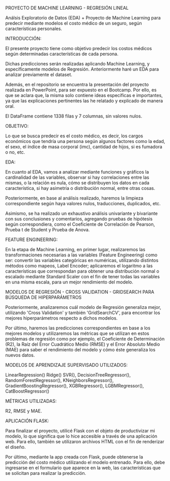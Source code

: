PROYECTO DE MACHINE LEARNING - REGRESIÓN LINEAL 

Análsis Exploratorio de Datos (EDA) + Proyecto de Machine Learning para predecir mediante modelos el costo médico de un seguro, según características personales.

INTRODUCCIÓN:

El presente proyecto tiene como objetivo predecir los costos médicos según determinadas características de cada persona. 

Dichas predicciones serán realizadas aplicando Machine Learning, y específicamente modelos de Regresión. Anteriormente haré un EDA para analizar previamente el dataset.

Además, en el repositorio se encuentra la presentación del proyecto realizada en PowerPoint, para ser expuesto en el Bootcamp. Por ello, es que se aclara que, la misma solo contiene ideas específicas e importantes, ya que las explicaciones pertinentes las he relatado y explicado de manera oral. 

El DataFrame contiene 1338 filas y 7 columnas, sin valores nulos.

OBJETIVO:

Lo que se busca predecir es el costo médico, es decir, los cargos económicos que tendría una persona según algunos factores como la edad, el sexo, el índice de masa corporal (imc), cantidad de hijos, si es fumadora o no, etc.

EDA:

En cuanto al EDA, vamos a analizar mediante funciones y gráficos la cardinalidad de las variables, observar si hay correlaciones entre las mismas, o la relación es nula, cómo se distribuyen los datos en cada característica, si hay asimetría o distribución normal, entre otras cosas. 

Posteriormente, en base al análisis realizado, haremos la limpieza correspondiente según haya valores nulos, traducciones, duplicados, etc.

Asimismo, se ha realizado un exhaustivo análisis univariante y bivariante con sus  conclusiones y comentarios, agregando pruebas de hipótesis según correspondiera, como el Coeficiente de Correlación de Pearson, Prueba t de Student y Prueba de Anova. 

FEATURE ENGINEERING:

En la etapa de Machine Learning, en primer lugar, realizaremos las transformaciones necesarias a las variables (Feature Engineering) como ser: convertir las variables categóricas en numéricas, utilizando distintos métodos como mapeos, Label Encoder; aplicaremos el logaritmo a las características que correspondan para obtener una distribución normal o escalado mediante Standard Scaler con el fin de tener todas las variables en una misma escala, para un mejor rendimiento del modelo.

MODELOS DE REGRESIÓN - CROSS VALIDATION - GRIDSEARCH PARA BÚSQUEDA DE HIPERPARÁMETROS

Posteriormente, analizaremos cuál modelo de Regresión generaliza mejor, utilizando 'Cross Validation' y también 'GridSearchCV', para encontrar los mejores hiperparámetros respecto a dichos modelos. 

Por último, haremos las predicciones correspondientes en base a los mejores modelos y utilizaremos las métricas que se utilizan en estos problemas de regresión como por ejemplo, el Coeficiente de Determinación (R2), la Raíz del Error Cuadrático Medio (RMSE) y el Error Absoluto Medio (MAE) para saber el rendimiento del modelo y cómo éste generaliza los nuevos datos.

MODELOS DE APRENDIZAJE SUPERVISADO UTILIZADOS: 

LinearRegression()
Ridge()
SVR(),
DecisionTreeRegressor(),
RandomForestRegressor(),
KNeighborsRegressor(),
GradientBoostingRegressor(),
XGBRegressor(),
LGBMRegressor(),
CatBoostRegressor()


MÉTRICAS UTILIZADAS: 

R2, RMSE y MAE.


APLICACIÓN FLASK: 

Para finalizar el proyecto, utilicé Flask con el objeto de productivizar mi modelo, lo que significa que lo hice accesible a través de una aplicación web. 
Para ello, también se utilizaron archivos HTML con el fin de renderizar el diseño.

Por último, mediante la app creada con Flask, puede obtenerse la predicción del costo médico utilizando el modelo entrenado. Para ello, debe ingresarse en el formulario que aparece en la web, las características que se solicitan para realizar la predicción. 
